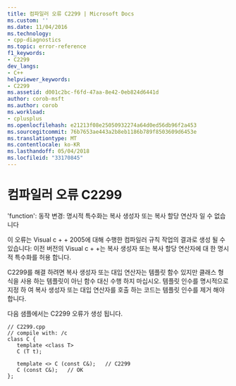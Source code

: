 ```yaml
---
title: 컴파일러 오류 C2299 | Microsoft Docs
ms.custom: ''
ms.date: 11/04/2016
ms.technology:
- cpp-diagnostics
ms.topic: error-reference
f1_keywords:
- C2299
dev_langs:
- C++
helpviewer_keywords:
- C2299
ms.assetid: d001c2bc-f6fd-47aa-8e42-0eb824d6441d
author: corob-msft
ms.author: corob
ms.workload:
- cplusplus
ms.openlocfilehash: e21213f08e25050932274a64d0ed56db96f2a453
ms.sourcegitcommit: 76b7653ae443a2b8eb1186b789f8503609d6453e
ms.translationtype: MT
ms.contentlocale: ko-KR
ms.lasthandoff: 05/04/2018
ms.locfileid: "33170845"
---
```

# <a name="compiler-error-c2299"></a>컴파일러 오류 C2299
'function': 동작 변경: 명시적 특수화는 복사 생성자 또는 복사 할당 연산자 일 수 없습니다  
  
 이 오류는 Visual c + + 2005에 대해 수행한 컴파일러 규칙 작업의 결과로 생성 될 수 있습니다: 이전 버전의 Visual c + +는 복사 생성자 또는 복사 할당 연산자에 대 한 명시적 특수화를 허용 합니다.  
  
 C2299를 해결 하려면 복사 생성자 또는 대입 연산자는 템플릿 함수 있지만 클래스 형식을 사용 하는 템플릿이 아닌 함수 대신 수행 하지 마십시오. 템플릿 인수를 명시적으로 지정 하 여 복사 생성자 또는 대입 연산자를 호출 하는 코드는 템플릿 인수를 제거 해야 합니다.  
  
 다음 샘플에서는 C2299 오류가 생성 됩니다.  
  
```  
// C2299.cpp  
// compile with: /c  
class C {  
   template <class T>  
   C (T t);  
  
   template <> C (const C&);   // C2299  
   C (const C&);   // OK  
};  
```